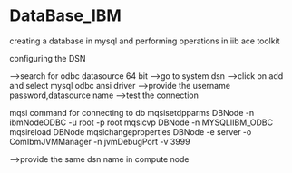 # DataBase_IBM
creating a database in mysql and performing operations in iib ace toolkit


configuring the DSN

-->search for odbc datasource 64 bit
-->go to system dsn
-->click on add and select mysql odbc ansi driver
-->provide the username password,datasource name
-->test the connection

mqsi command for connecting to db
mqsisetdpparms DBNode -n ibmNodeODBC -u root -p root
mqsicvp DBNode -n MYSQLIIBM_ODBC
mqsireload DBNode
mqsichangeproperties DBNode -e server -o ComIbmJVMManager -n jvmDebugPort -v 3999

-->provide the same dsn name in compute node
